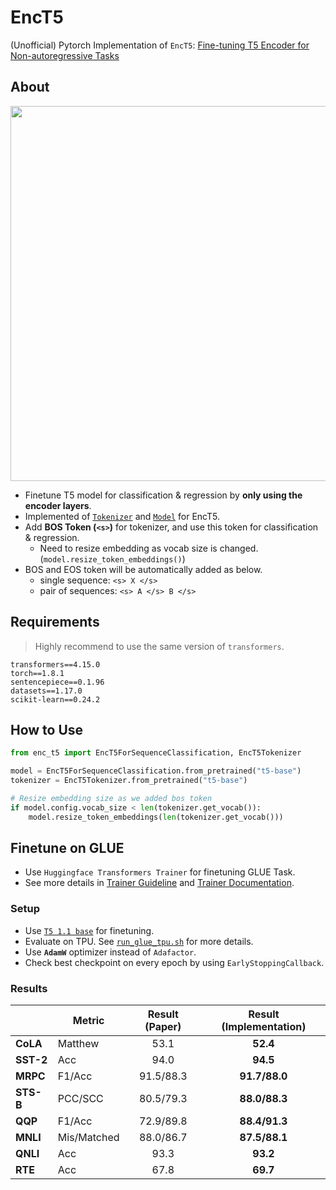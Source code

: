 # EncT5

(Unofficial) Pytorch Implementation of `EncT5`: [Fine-tuning T5 Encoder for Non-autoregressive Tasks](https://arxiv.org/abs/2110.08426)

## About

<div align="center">
    <img src="https://user-images.githubusercontent.com/28896432/150393562-a0b3af15-a1f5-43a4-af6f-0954fafb2458.png" width="600px">
</div>

- Finetune T5 model for classification & regression by **only using the encoder layers**.
- Implemented of [`Tokenizer`](./enc_t5/tokenization_enc_t5.py) and [`Model`](./enc_t5/modeling_enc_t5.py) for EncT5.
- Add **BOS Token (`<s>`)** for tokenizer, and use this token for classification & regression.
  - Need to resize embedding as vocab size is changed. (`model.resize_token_embeddings()`)
- BOS and EOS token will be automatically added as below.
  - single sequence: `<s> X </s>`
  - pair of sequences: `<s> A </s> B </s>`

## Requirements

> Highly recommend to use the same version of `transformers`.

```
transformers==4.15.0
torch==1.8.1
sentencepiece==0.1.96
datasets==1.17.0
scikit-learn==0.24.2
```

## How to Use

```python
from enc_t5 import EncT5ForSequenceClassification, EncT5Tokenizer

model = EncT5ForSequenceClassification.from_pretrained("t5-base")
tokenizer = EncT5Tokenizer.from_pretrained("t5-base")

# Resize embedding size as we added bos token
if model.config.vocab_size < len(tokenizer.get_vocab()):
    model.resize_token_embeddings(len(tokenizer.get_vocab()))
```

## Finetune on GLUE

- Use `Huggingface Transformers Trainer` for finetuning GLUE Task.
- See more details in [Trainer Guideline](https://github.com/huggingface/transformers/blob/e03544a13804a32ff12afff98c8e60faa0fdc282/examples/pytorch/README.md) and [Trainer Documentation](https://huggingface.co/docs/transformers/v4.15.0/en/main_classes/trainer).

### Setup

- Use [`T5 1.1 base`](https://huggingface.co/google/t5-v1_1-base) for finetuning.
- Evaluate on TPU. See [`run_glue_tpu.sh`](./scripts/run_glue_tpu.sh) for more details.
- Use **`AdamW`** optimizer instead of `Adafactor`.
- Check best checkpoint on every epoch by using `EarlyStoppingCallback`.

### Results

|           | Metric      | Result (Paper) | Result (Implementation) |
| :-------- | ----------- | :------------: | :---------------------: |
| **CoLA**  | Matthew     |      53.1      |        **52.4**         |
| **SST-2** | Acc         |      94.0      |        **94.5**         |
| **MRPC**  | F1/Acc      |   91.5/88.3    |      **91.7/88.0**      |
| **STS-B** | PCC/SCC     |   80.5/79.3    |      **88.0/88.3**      |
| **QQP**   | F1/Acc      |   72.9/89.8    |      **88.4/91.3**      |
| **MNLI**  | Mis/Matched |   88.0/86.7    |      **87.5/88.1**      |
| **QNLI**  | Acc         |      93.3      |        **93.2**         |
| **RTE**   | Acc         |      67.8      |        **69.7**         |
